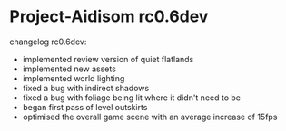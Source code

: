 # Project-Aidisom rc0.6dev

changelog rc0.6dev:
- implemented review version of quiet flatlands
- implemented new assets
- implemented world lighting
- fixed a bug with indirect shadows
- fixed a bug with foliage being lit where it didn't need to be
- began first pass of level outskirts
- optimised the overall game scene with an average increase of 15fps
